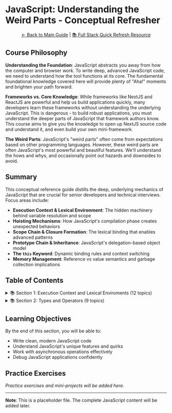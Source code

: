 # JavaScript: Understanding the Weird Parts - Conceptual Refresher

<div align="center">

[← Back to Main Guide](../README.md) | [📚 Full Stack Quick Refresh Resource](../README.md)

</div>

## Course Philosophy

**Understanding the Foundation**: JavaScript abstracts you away from how the computer and browser work. To write deep, advanced JavaScript code, we need to understand how the tool functions at its core. The fundamental foundational knowledge covered here will provide plenty of "Aha!" moments and brighten your path forward.

**Frameworks vs. Core Knowledge**: While frameworks like NextJS and ReactJS are powerful and help us build applications quickly, many developers learn these frameworks without understanding the underlying JavaScript. This is dangerous - to build robust applications, you must understand the deeper parts of JavaScript that framework authors know. This course aims to give you the knowledge to open up NextJS source code and understand it, and even build your own mini-framework.

**The Weird Parts**: JavaScript's "weird parts" often come from expectations based on other programming languages. However, these weird parts are often JavaScript's most powerful and beautiful features. We'll understand the hows and whys, and occasionally point out hazards and downsides to avoid.

## Summary

This conceptual reference guide distills the deep, underlying mechanics of JavaScript that are crucial for senior developers and technical interviews. Focus areas include:

- **Execution Context & Lexical Environment**: The hidden machinery behind variable resolution and scope
- **Hoisting Mechanisms**: How JavaScript's compilation phase creates unexpected behaviors
- **Scope Chain & Closure Formation**: The lexical binding that enables advanced patterns
- **Prototype Chain & Inheritance**: JavaScript's delegation-based object model
- **The `this` Keyword**: Dynamic binding rules and context switching
- **Memory Management**: Reference vs value semantics and garbage collection implications

## Table of Contents

<details>
<summary>📚 Section 1: Execution Context and Lexical Enviroments (12 topics)</summary>

| Topic # | Topic Name | Status | Description |
|---------|------------|--------|-------------|
| 1.1 | ☐ [Conceptual Aside: Syntax Parsers, Execution Context, and Lexical Environment](./section-1/1.md) | Pending | Understanding how JavaScript processes and executes code |
| 1.2 | ☐ [Conceptual Aside: Name/Value Pairs and Objects](./section-1/2.md) | Pending | The building blocks of JavaScript data structures |
| 1.3 | ☐ [The Global Environment and Global Object](./section-1/3.md) | Pending | Understanding the global scope and window object |
| 1.4 | ☐ [The Execution Context: Creation and Hoisting](./section-1/4.md) | Pending | How JavaScript creates execution contexts and hoists variables |
| 1.5 | ☐ [JavaScript and undefined](./section-1/5.md) | Pending | Understanding the special value and keyword undefined |
| 1.6 | ☐ [The Execution Phase](./section-1/6.md) | Pending | How JavaScript executes code line by line after creation phase |
| 1.7 | ☐ [Single Threaded, Synchronous Execution](./section-1/7.md) | Pending | Understanding JavaScript's single-threaded execution model |
| 1.8 | ☐ [Function Invocation and the Execution Stack](./section-1/8.md) | Pending | How function calls create execution contexts and manage the stack |
| 1.9 | ☐ [Functions, Context, and Variable Environments](./section-1/9.md) | Pending | How execution contexts isolate variables and manage memory |
| 1.10 | ☐ [The Scope Chain](./section-1/10.md) | Pending | How JavaScript searches for variables through outer environments |
| 1.11 | ☐ [Scope](./section-1/11.md) | Pending | Understanding variable availability and block scoping with let |
| 1.12 | ☐ [Asynchronous Callbacks and the Event Queue](./section-1/12.md) | Pending | How JavaScript handles asynchronous events through the event loop |

</details>

<details>
<summary>📚 Section 2: Types and Operators (9 topics)</summary>

| Topic # | Topic Name | Status | Description |
|---------|------------|--------|-------------|
| 2.1 | ☐ [Conceptual Aside: Types and JavaScript](./section-2/1.md) | Complete | Understanding dynamic typing and runtime type resolution |
| 2.2 | ☐ [Conceptual Aside: Primitive Types in JavaScript](./section-2/2.md) | Complete | The six primitive data types and their behaviors |
| 2.3 | ☐ [Conceptual Aside: Operators as Functions](./section-2/3.md) | Complete | How operators are special functions with unique syntax |
| 2.4 | ☐ [Operator Precedence and Associativity](./section-2/4.md) | Complete | Function call order and execution sequence rules |
| 2.5 |☐[Conceptual Aside: Coercion](./section-2/5.md) | Complete | Automatic type conversion and its implications |
| 2.6 |☐[Comparison Operators and Coercion](./section-2/6.md) | Complete | Chained comparisons, equality operators, and strict vs loose comparison |
| 2.7 |☐ [Existence and Booleans: Coercion for Practical Use](./section-2/7.md) | Complete | Using coercion for existence checking and framework patterns |
| 2.8 | ☐ [Default Parameters with Logical OR](./section-2/8.md) | Complete | Leveraging OR operator return behavior for default values |
| 2.9 |☐[Framework Aside: Global Namespace Protection](./section-2/9.md) | Complete | How frameworks prevent global variable collisions |

</details>

## Learning Objectives

By the end of this section, you will be able to:

- Write clean, modern JavaScript code
- Understand JavaScript's unique features and quirks
- Work with asynchronous operations effectively
- Debug JavaScript applications confidently

## Practice Exercises

_Practice exercises and mini-projects will be added here._

---

**Note**: This is a placeholder file. The complete JavaScript content will be added later.

